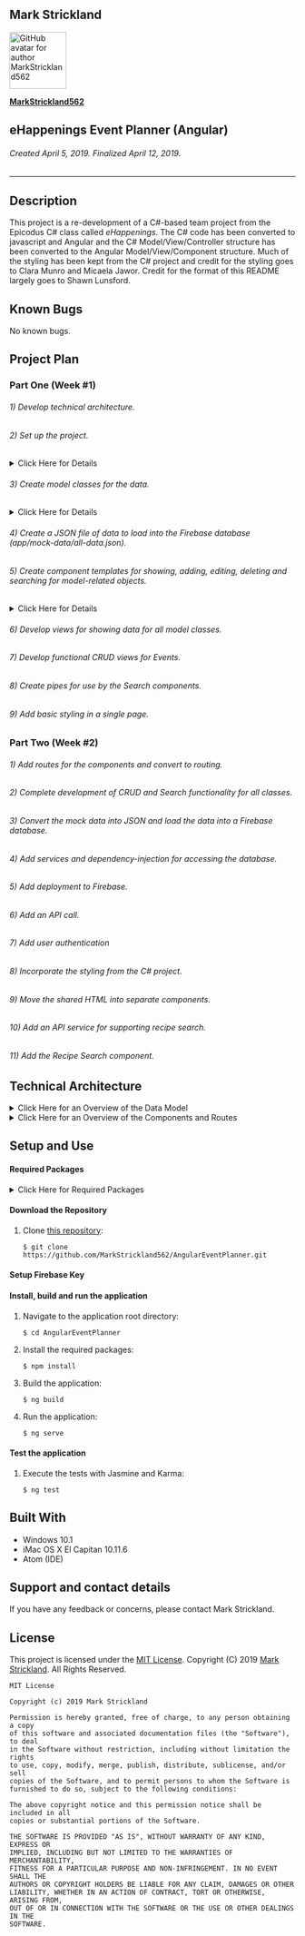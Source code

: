 ## **Mark Strickland**

[<img src="https://avatars1.githubusercontent.com/u/46455727?s=400&v=4" width=100 alt="GitHub avatar for author MarkStrickland562">](https://github.com/MarkStrickland562)

[**MarkStrickland562**](https://github.com/MarkStrickland562)

## **eHappenings Event Planner (Angular)**

###### Created April 5, 2019. Finalized April 12, 2019.

----------

## Description
This project is a re-development of a C#-based team project from the Epicodus C# class called *eHappenings*. The C# code has been converted to javascript and Angular
and the C# Model/View/Controller structure has been converted to the Angular Model/View/Component structure.
Much of the styling has been kept from the C# project and credit for the styling goes to Clara Munro and Micaela Jawor. Credit for the format of this README largely goes to Shawn Lunsford.

## Known Bugs

No known bugs.

## Project Plan

### Part One (Week #1)
###### 1) Develop technical architecture.
###### 2) Set up the project.
<details>
<summary>Click Here for Details</summary>
This assumes that node is already installed, but verify with "node -v".
1) Install the required projects by executing the following commands at the bash prompt:
    $ npm install typescript -g
    $ npm install bootstrap --save
    $ apm install atom-typescript
    $ npm install -g @angular/cli@1.6.5
    $ cd desktop
    $ ng new AngularEventPlanner
    $ npm install bootstrap --save
2) Populate .gitignore with:
    node_modules/
    .DS_Store
    dist/
    .env
3) Point Angular to the installed Bootstrap node module by adding the following to .angular-cli.json in the styles array so that it looks like this:
  "styles": [
  "../node_modules/bootstrap/dist/css/bootstrap.min.css",
  "styles.css"
  ],
4) Add the Forms Module to app.module.ts. In the top section of imports add "import { FormsModule } from '@angular/forms'". In the @ngModule section in the imports array, add ", FormsModule" after "BrowserModule".
</details>

###### 3) Create model classes for the data.
<details>
<summary>Click Here for Details</summary>
Create and populate the following scripts for the model classes:
<table>
  <tr>
    <th>Class Name</th>
    <th>File Name</th>
    <th>Class Code</th>
  </tr>
  <tr>
    <td>Event</td>
    <td>src/models/event.model.ts</td>
    <td>export class Event {<br>constructor (public eventName: string<br>public eventDate: Date = new Date(),<br>public eventLocation: string,<br>
             public menusId: number) {}<br>}</td>
  </tr>    
  <tr>
    <td>Menu</td>
    <td>src/models/menu.model.ts</td>
    <td>export class Menu {<br>constructor (public menuTheme: string){}<br>}</td>
  </tr>    
  <tr>
    <td>MenuItem</td>
    <td>src/models/menuItem.model.ts</td>
    <td>export class MenuItem {<br>constructor(number,<br>public menuItemDescription: string) {}<br>}</td>
  </tr>
  <tr>
    <td>MenuItemIngredient</td>
    <td>src/models/menuItemIngredient.model.ts</td>
    <td>export class MenuItemIngredient {<br>constructor(public ingredientDescription: string,<br>public menuItemsId: number,<br>public storeId: number) {}<br>}</td>
  </tr>
  <tr>
    <td>Task</td>
    <td>src/models/task.model.ts</td>
    <td>export class Task {<br>constructor(public taskDescription: string,<br>public taskPlannedStartDateTime: Date = new Date()) {}<br>}</td>
  </tr>
  <tr>
    <td>Invitee</td>
    <td>src/models/invitee.model.ts</td>
    <td>export class Invitee {<br>constructor(number,<br>
              public inviteeName: string,<br>public inviteeEmailAddress: string) {}<br>}</td>
  </tr>
</table>
</details>

###### 4) Create a JSON file of data to load into the Firebase database (app/mock-data/all-data.json).

###### 5) Create component templates for showing, adding, editing, deleting and searching for model-related objects.
<details>
<summary>Click Here for Details</summary>
<table>
<tr>
<th>Component Area</th>
<th>Commands</th>
</tr>
<tr>
<td>Welcome, About and Main</td>
<td>
$ ng generate component welcome<br>
$ ng generate component main<br>
$ ng generate component about
</td>
</tr>
<tr>
<td>Event</td>
<td>
$ ng generate component show-events<br>
$ ng generate component new-event<br>
$ ng generate component edit-event<br>
$ ng generate component delete-event<br>
$ ng generate component search-event
</td>
<tr>
<td>Menu</td>
<td>
$ ng generate component show-menus<br>
$ ng generate component new-menu<br>
$ ng generate component edit-menu<br>
$ ng generate component delete-menu<br>
$ ng generate component search-menu
</td>
</tr>
<tr>
<td>Task</td>
<td>
$ ng generate component show-tasks<br>
$ ng generate component new-task<br>
$ ng generate component edit-task<br>
$ ng generate component delete-task<br>
$ ng generate component search-task
</td>
</tr>
<tr>
<td>MenuItem</td>
<td>
$ ng generate component show-menu-items<br>
$ ng generate component new-menu-item<br>
$ ng generate component edit-menu-item<br>
$ ng generate component delete-menu-item<br>
$ ng generate component search-menu-item
</td>
</tr>
<tr>
<td>MenuItemIngredient</td>
<td>
$ ng generate component show-menu-item-ingredients<br>
$ ng generate component new-menu-item-ingredient<br>
$ ng generate component edit-menu-item-ingredient<br>
$ ng generate component delete-menu-item-ingredient<br>
$ ng generate component search-menu-item-ingredient
</td>
</tr>
<tr>
<td>Store</td>
<td>
$ ng generate component show-stores<br>
$ ng generate component new-store<br>
$ ng generate component edit-store<br>
$ ng generate component delete-store<br>
$ ng generate component search-store
</td>
</tr>
<tr>
<td>Invitee</td>
<td>
$ ng generate component show-invitees<br>
$ ng generate component new-invitee<br>
$ ng generate component edit-invitee<br>
$ ng generate component delete-invitee<br>
$ ng generate component search-invitee
</td>
</tr>
<tr>
<td>Shared HTML Components</td>
<td>
$ ng generate component app-header<br>
$ ng generate component app-script-sidebar<br>
$ ng generate component app-sidenav<br>
$ ng generate component app-top-right-nav
</td>
</tr>
<tr>
<td>Recipe Search</td>
<td>
$ ng generate component recipe-search
</td>
</tr>
</table>
</details>

###### 6) Develop views for showing data for all model classes.
###### 7) Develop functional CRUD views for Events.
###### 8) Create pipes for use by the Search components.
###### 9) Add basic styling in a single page.

### Part Two (Week #2)
###### 1) Add routes for the components and convert to routing.
###### 2) Complete development of CRUD and Search functionality for all classes.
###### 3) Convert the mock data into JSON and load the data into a Firebase database.
###### 4) Add services and dependency-injection for accessing the database.
###### 5) Add deployment to Firebase.
###### 6) Add an API call.
###### 7) Add user authentication
###### 8) Incorporate the styling from the C# project.
###### 9) Move the shared HTML into separate components.
###### 10) Add an API service for supporting recipe search.
###### 11) Add the Recipe Search component.

## Technical Architecture

<details>
  <summary>Click Here for an Overview of the Data Model</summary>

  <table>
    <tr>
      <th>Model</th>
      <th>Properties</th>
      <th>Typescript Data Types</th>
    </tr>
    <tr>
      <td>Event</td>
      <td>eventName<br>eventLocation<br>menusId</td>
      <td>string<br>string<br>number</td>
    </tr>    
    <tr>
      <td>Menu</td>
      <td>menuTheme</td>
      <td>string</td>
    </tr>   
    <tr>
      <td>Task</td>
      <td>taskDescription<br>taskPlannedStartDateTime</td>
      <td>string<br>Date</td>
    </tr>
    <tr>
      <td>Menu Item</td>
      <td>menuItemDescription</td>
      <td>string</td>
    </tr>
    <tr>
      <td>Menu Item Ingredient</td>
      <td>ingredientDescription<br>menuItemsId<br>storeId</td>
      <td>string<br>number<br>number</td>
    </tr>
    <tr>
      <td>Store</td>
      <td>storeName</td>
      <td>string</td>
    </tr>
    <tr>
      <td>Invitee</td>
      <td>inviteeName<br>inviteeEmailAddress</td>
      <td>string<br>string</td>
    </tr>
  </table>
</details>

<details>
  <summary>Click Here for an Overview of the Components and Routes</summary>

  <table>
    <tr>
      <th>General Components</th>
    </tr>
    <tr>
      <th>Component</th>
      <th>Selector</th>
      <th>Route URL</th>
      <th>Description</th>
    </tr>
    <tr>
      <td>AppComponent</td>
      <td>app-root</td>
      <td>N/A/</td>
      <td>Default root component</td>
    </tr>
    <tr>
      <td>WelcomeComponent</td>
      <td>app-welcome</td>
      <td>http:/localhost:4200/</td>
      <td>Displays the Welcome page</td>
    </tr>
    <tr>
      <td>MainComponent</td>
      <td>app-main</td>
      <td>http:/localhost:4200/main</td>
      <td>Displays the main navigation page</td>
    </tr>
      <td>AboutComponent</td>
      <td>app-about</td>
      <td>http:/localhost:4200/about</td>
      <td>Displays the About page</td>
    </tr>
  </table>
  <table>
    <tr>
      <th>Shared HTML Components</th>
    </tr>
    <tr>
      <th>Component</th>
      <th>Selector</th>
      <th>Route URL</th>
      <th>Description</th>
    </tr>
    <tr>
      <td>AppHeaderComponent</td>
      <td>app-app-header</td>
      <td>N/A</td>
      <td>Shared HEAD HTML</td>
    </tr>
    <tr>
      <td>AppScriptSidebarComponent</td>
      <td>app-app-script-sidebar</td>
      <td>N/A</td>
      <td>Shared jQuery</td>
    </tr>
    <tr>
      <td>AppSidenavComponent</td>
      <td>app-app-sidenav</td>
      <td>N/A</td>
      <td>Shared Navigation Sidebar HTML</td>
    </tr>
    <tr>
      <td>AppTopRightNavComponent</td>
      <td>app-app-top-right-nav</td>
      <td>N/A</td>
      <td>Shared About and Exit button HTML</td>
    </tr>
  </table>
  <table>
    <tr>
      <th>Event Components</th>
    </tr>  
    <tr>
      <th>Component</th>
      <th>Selector</th>
      <th>Route URL</th>
      <th>Description</th>
    </tr>
    <tr>
      <td>ShowEventsComponent</td>
      <td>app-show-events</td>
      <td>http:/localhost:4200/events</td>
      <td>Displays the list of events</td>
    </tr>
    <tr>
      <td>NewEventComponent</td>
      <td>app-new-event</td>
      <td>http:/localhost:4200/new-event</td>
      <td>Displays a form for adding a new event</td>
    </tr>
    <tr>
      <td>EditEventComponent</td>
      <td>app-edit-event</td>
      <td>http:/localhost:4200/edit-event/:id</td>
      <td>Displays a form for editing an event</td>
    </tr>
    <tr>
      <td>DeleteEventComponent</td>
      <td>app-delete-event</td>
      <td>http:/localhost:4200/delete-event/:id</td>
      <td>Responds to a button click to delete an event</td>
    </tr>
    <tr>
      <td>SearchEventComponent</td>
      <td>app-search-event</td>
      <td>http:/localhost:4200/search-event</td>
      <td>Displays a form for searching for an event by event name</td>
    </tr>
  </table>
  <table>
    <tr>
      <th>Menu Components</th>
    </tr>  
    <tr>
      <th>Component</th>
      <th>Selector</th>
      <th>Route URL</th>
      <th>Description</th>
    </tr>
    <tr>
      <td>ShowMenusComponent</td>
      <td>app-show-menus</td>
      <td>http:/localhost:4200/menus</td>
      <td>Displays the list of menus</td>
    </tr>
    <tr>
      <td>NewMenuComponent</td>
      <td>app-new-menu</td>
      <td>http:/localhost:4200/new-menu</td>
      <td>Displays a form for adding a new menu</td>
    </tr>
    <tr>
      <td>EditMenuComponent</td>
      <td>app-edit-menu</td>
      <td>http:/localhost:4200/edit-menu/:id</td>
      <td>Displays a form for editing an menu</td>
    </tr>
    <tr>
      <td>DeleteMenuComponent</td>
      <td>app-delete-menu</td>
      <td>http:/localhost:4200/delete-menu/:id</td>
      <td>Responds to a button click to delete an menu</td>
    </tr>
    <tr>
      <td>SearchMenuComponent</td>
      <td>app-search-menu</td>
      <td>http:/localhost:4200/search-menu</td>
      <td>Displays a form for searching for an menu by menu theme</td>
    </tr>
  </table>
  <table>
    <tr>
      <th>MenuItem Components</th>
    </tr>  
    <tr>
      <th>Component</th>
      <th>Selector</th>
      <th>Route URL</th>
      <th>Description</th>
    </tr>
    <tr>
      <td>ShowMenuItemsComponent</td>
      <td>app-show-menu-items</td>
      <td>http:/localhost:4200/menus</td>
      <td>Displays the list of menus</td>
    </tr>
    <tr>
      <td>NewMenuItemComponent</td>
      <td>app-new-menu-item</td>
      <td>http:/localhost:4200/new-menu</td>
      <td>Displays a form for adding a new menu</td>
    </tr>
    <tr>
      <td>EditMenuItemComponent</td>
      <td>app-edit-menu-item</td>
      <td>http:/localhost:4200/edit-menu/:id</td>
      <td>Displays a form for editing an menu</td>
    </tr>
    <tr>
      <td>DeleteMenuItemComponent</td>
      <td>app-delete-menu-item</td>
      <td>http:/localhost:4200/delete-menu/:id</td>
      <td>Responds to a button click to delete an menu</td>
    </tr>
    <tr>
      <td>SearchMenuItemComponent</td>
      <td>app-search-menu-item</td>
      <td>http:/localhost:4200/search-menu</td>
      <td>Displays a form for searching for an menu by menu item description</td>
    </tr>
  </table>
  <table>
    <tr>
      <th>MenuItemIngredient Components</th>
    </tr>  
    <tr>
      <th>Component</th>
      <th>Selector</th>
      <th>Route URL</th>
      <th>Description</th>
    </tr>
    <tr>
      <td>ShowMenuItemIngredientsComponent</td>
      <td>app-show-menu-item-ingredients</td>
      <td>http:/localhost:4200/menus</td>
      <td>Displays the list of menus</td>
    </tr>
    <tr>
      <td>NewMenuItemIngredientComponent</td>
      <td>app-new-menu-item-ingredient</td>
      <td>http:/localhost:4200/new-menu</td>
      <td>Displays a form for adding a new menu</td>
    </tr>
    <tr>
      <td>EditMenuItemIngredientComponent</td>
      <td>app-edit-menu-item-ingredient</td>
      <td>http:/localhost:4200/edit-menu/:id</td>
      <td>Displays a form for editing an menu</td>
    </tr>
    <tr>
      <td>DeleteMenuItemIngredientComponent</td>
      <td>app-delete-menu-item-ingredient</td>
      <td>http:/localhost:4200/delete-menu/:id</td>
      <td>Responds to a button click to delete an menu</td>
    </tr>
    <tr>
      <td>SearchMenuItemIngredientComponent</td>
      <td>app-search-menu-item-ingredient</td>
      <td>http:/localhost:4200/search-menu</td>
      <td>Displays a form for searching for an menu by ingredient description</td>
    </tr>
  </table>
  <table>
    <tr>
      <th>Task Components</th>
    </tr>  
    <tr>
      <th>Component</th>
      <th>Selector</th>
      <th>Route URL</th>
      <th>Description</th>
    </tr>
    <tr>
      <td>ShowTasksComponent</td>
      <td>app-show-tasks</td>
      <td>http:/localhost:4200/menus</td>
      <td>Displays the list of menus</td>
    </tr>
    <tr>
      <td>NewTaskComponent</td>
      <td>app-new-task</td>
      <td>http:/localhost:4200/new-menu</td>
      <td>Displays a form for adding a new menu</td>
    </tr>
    <tr>
      <td>EditTaskComponent</td>
      <td>app-edit-task</td>
      <td>http:/localhost:4200/edit-menu/:id</td>
      <td>Displays a form for editing an menu</td>
    </tr>
    <tr>
      <td>DeleteTaskComponent</td>
      <td>app-delete-task</td>
      <td>http:/localhost:4200/delete-menu/:id</td>
      <td>Responds to a button click to delete an menu</td>
    </tr>
    <tr>
      <td>SearchTaskComponent</td>
      <td>app-search-task</td>
      <td>http:/localhost:4200/search-menu</td>
      <td>Displays a form for searching for an menu by task description</td>
    </tr>
  </table>
  <table>
  <tr>
    <th>Store Components</th>
  </tr>  
  <tr>
    <th>Component</th>
    <th>Selector</th>
    <th>Route URL</th>
    <th>Description</th>
  </tr>
  <tr>
    <td>ShowStoresComponent</td>
    <td>app-show-stores</td>
    <td>http:/localhost:4200/menus</td>
    <td>Displays the list of menus</td>
  </tr>
  <tr>
    <td>NewStoreComponent</td>
    <td>app-new-store</td>
    <td>http:/localhost:4200/new-menu</td>
    <td>Displays a form for adding a new menu</td>
  </tr>
  <tr>
    <td>EditStoreComponent</td>
    <td>app-edit-store</td>
    <td>http:/localhost:4200/edit-menu/:id</td>
    <td>Displays a form for editing an menu</td>
  </tr>
  <tr>
    <td>DeleteStoreComponent</td>
    <td>app-delete-store</td>
    <td>http:/localhost:4200/delete-menu/:id</td>
    <td>Responds to a button click to delete an menu</td>
  </tr>
  <tr>
    <td>SearchStoreComponent</td>
    <td>app-search-store</td>
    <td>http:/localhost:4200/search-menu</td>
    <td>Displays a form for searching for an menu by task description</td>
  </tr>
  </table>
  <table>
    <tr>
      <th>Invitee Components</th>
    </tr>  
    <tr>
      <th>Component</th>
      <th>Selector</th>
      <th>Route URL</th>
      <th>Description</th>
    </tr>
    <tr>
      <td>ShowInviteesComponent</td>
      <td>app-show-invitees</td>
      <td>http:/localhost:4200/menus</td>
      <td>Displays the list of menus</td>
    </tr>
    <tr>
      <td>NewInviteeComponent</td>
      <td>app-new-invitee</td>
      <td>http:/localhost:4200/new-menu</td>
      <td>Displays a form for adding a new menu</td>
    </tr>
    <tr>
      <td>EditInviteeComponent</td>
      <td>app-edit-invitee</td>
      <td>http:/localhost:4200/edit-menu/:id</td>
      <td>Displays a form for editing an menu</td>
    </tr>
    <tr>
      <td>DeleteInviteeComponent</td>
      <td>app-delete-invitee</td>
      <td>http:/localhost:4200/delete-menu/:id</td>
      <td>Responds to a button click to delete an menu</td>
    </tr>
    <tr>
      <td>SearchInviteeComponent</td>
      <td>app-search-invitee</td>
      <td>http:/localhost:4200/search-menu</td>
      <td>Displays a form for searching for an menu by task description</td>
    </tr>
  </table>
  <table>
    <tr>
      <th>Recipe Search Component</th>
    </tr>  
    <tr>
      <th>Component</th>
      <th>Selector</th>
      <th>Route URL</th>
      <th>Description</th>
    </tr>
    <tr>
      <td>RecipeSearchComponent</td>
      <td>app-recipe-search</td>
      <td>http:/localhost:4200/recipes</td>
      <td>Displays a search page for recipes and displays the results</td>
    </tr>
  </table>
</details>

## Setup and Use

#### Required Packages
<details>
<summary>Click Here for Required Packages</summary>
<ul>
<li>@angular/animations 5.2.0</li>
<li>@angular/common 5.2.0</li>
<li>@angular/compiler 5.2.0</li>
<li>@angular/cli 1.6.5</li>
<li>@angular/core 5.2.0</li>
<li>@angular/forms 5.2.0</li>
<li>@angular/http 5.2.0</li>
<li>@angular/language-service 5.2.0</li>
<li>@angular/platform-browser 5.2.0</li>
<li>@angular/platform-browser-dynamic 5.2.0</li>
<li>@angular/router 5.2.0</li>
<li>angularfire2 4.0.0-rc.0</li>
<li>bootstrap 4.3.1</li>
<li>core-js 2.4.1</li>
<li>firebase 3.9.0</li>
<li>codelyzer 4.0.1</li>
<li>jasmine-core 2.8.0</li>
<li>jasmine-spec-reporter 4.2.1</li>
<li>karma 2.0.0</li>
<li>karma-chrome-launcher 2.2.0</li>
<li>karma-coverage-istanbul-reporter 1.2.1</li>
<li>karma-jasmine 1.1.0</li>
<li>karma-jasmine-html-reporter 0.2.2</li>
<li>protractor 5.1.2</li>
<li>rxjs 5.5.6</li>
<li>ts-node 4.1.0</li>
<li>tslint 5.9.1</li>
<li>@types/jasmine 2.8.3</li>
<li>@types/jasminewd2 2.0.2</li>
<li>@types/node 6.0.60</li>
<li>typescript 2.5.3</li>
<li>zone.js 0.8.19</li>
</ul>
</details>

#### Download the Repository
1. Clone [this repository](https://github.com/MarkStrickland562/AngularEventPlanner):

       $ git clone https://github.com/MarkStrickland562/AngularEventPlanner.git

#### Setup Firebase Key

#### Install, build and run the application
1. Navigate to the application root directory:

       $ cd AngularEventPlanner
2. Install the required packages:

       $ npm install
3. Build the application:

       $ ng build
4. Run the application:

       $ ng serve

#### Test the application
1. Execute the tests with Jasmine and Karma:

       $ ng test

## Built With

* Windows 10.1
* iMac OS X El Capitan 10.11.6
* Atom (IDE)

## Support and contact details

If you have any feedback or concerns, please contact Mark Strickland.

## License

This project is licensed under the [MIT License](https://opensource.org/licenses/MIT). Copyright (C) 2019 [Mark Strickland](https://github.com/MarkStrickland562). All Rights Reserved.
```
MIT License

Copyright (c) 2019 Mark Strickland

Permission is hereby granted, free of charge, to any person obtaining a copy
of this software and associated documentation files (the "Software"), to deal
in the Software without restriction, including without limitation the rights
to use, copy, modify, merge, publish, distribute, sublicense, and/or sell
copies of the Software, and to permit persons to whom the Software is
furnished to do so, subject to the following conditions:

The above copyright notice and this permission notice shall be included in all
copies or substantial portions of the Software.

THE SOFTWARE IS PROVIDED "AS IS", WITHOUT WARRANTY OF ANY KIND, EXPRESS OR
IMPLIED, INCLUDING BUT NOT LIMITED TO THE WARRANTIES OF MERCHANTABILITY,
FITNESS FOR A PARTICULAR PURPOSE AND NON-INFRINGEMENT. IN NO EVENT SHALL THE
AUTHORS OR COPYRIGHT HOLDERS BE LIABLE FOR ANY CLAIM, DAMAGES OR OTHER
LIABILITY, WHETHER IN AN ACTION OF CONTRACT, TORT OR OTHERWISE, ARISING FROM,
OUT OF OR IN CONNECTION WITH THE SOFTWARE OR THE USE OR OTHER DEALINGS IN THE
SOFTWARE.
```
